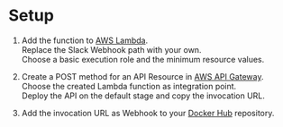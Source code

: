 # Setup

1. Add the function to [AWS Lambda](https://console.aws.amazon.com/lambda).  
   Replace the Slack Webhook path with your own.  
   Choose a basic execution role and the minimum resource values.

2. Create a POST method for an API Resource in
   [AWS API Gateway](https://console.aws.amazon.com/apigateway).  
   Choose the created Lambda function as integration point.  
   Deploy the API on the default stage and copy the invocation URL.

3. Add the invocation URL as Webhook to your
   [Docker Hub](https://hub.docker.com/) repository.
